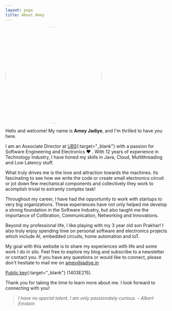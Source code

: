 ```yaml
---
layout: page
title: About Amey
---
```

<img src="https://avatars.githubusercontent.com/u/2662046" class="align-right" style="border-radius: 50%;" width="300" alt="">


Hello and welcome! My name is **Amey Jadiye**, and I'm thrilled to have you here.

I am an Associate Director at [UBS](https://en.wikipedia.org/wiki/UBS){:target="_blank"} with a passion for Software Engineering and Electronics :heart: . With 12 years of experience in Technology Industry, I have honed my skills in Java, Cloud, Multithreading and Low Latency stuff.


What truly drives me is the love and attraction towards the machines. its fascinating to see how we write the code or create small electronics circuit or jot down few mechanical components and collectively they work to acomplish trivial to extramly complex task!

Throughout my career, I have had the opportunity to work with startups to very big organizations. These experiences have not only helped me develop a strong foundation in the Software Industry, but also taught me the importance of Collbration, Communication, Networking and Innovations.

Beyond my professional life, I like playing with my 3 year old son Prakhar! I also truly enjoy spending time on personal software and electronics projects which include AI, embedded circuits, home automation and IoT.

My goal with this website is to share my experiences with life and some work I do in silo. Feel free to explore my blog and subscribe to a newsletter or contact you. If you have any questions or would like to connect, please don't hesitate to mail me on <a href="mailto:amey@jadiye.in"> amey@jadiye.in </a>

[Public key](http://amey.jadiye.in/files/ameyjadiye_gpg_key.asc){:target="_blank"} (1403E215).

Thank you for taking the time to learn more about me. I look forward to connecting with you!

> _I have no special talent. I am only passionately curious. – Albert Einstein_
